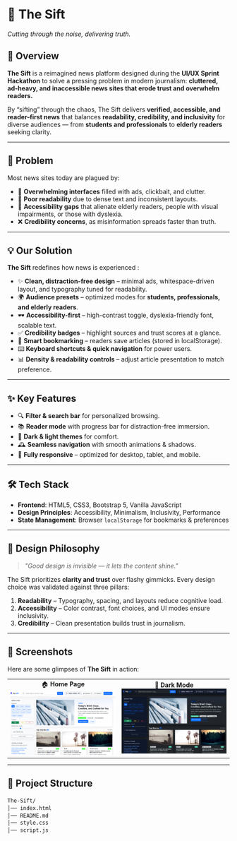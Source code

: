 # 📰 The Sift  
*Cutting through the noise, delivering truth.*  

## 🚀 Overview  
**The Sift** is a reimagined news platform designed during the **UI/UX Sprint Hackathon** to solve a pressing problem in modern journalism: **cluttered, ad-heavy, and inaccessible news sites that erode trust and overwhelm readers.**  

By “sifting” through the chaos, The Sift delivers **verified, accessible, and reader-first news** that balances **readability, credibility, and inclusivity** for diverse audiences — from **students and professionals** to **elderly readers** seeking clarity.  

---

## 🎯 Problem  
Most news sites today are plagued by:  
- 🧱 **Overwhelming interfaces** filled with ads, clickbait, and clutter.  
- 🤯 **Poor readability** due to dense text and inconsistent layouts.  
- 🚫 **Accessibility gaps** that alienate elderly readers, people with visual impairments, or those with dyslexia.  
- ❌ **Credibility concerns**, as misinformation spreads faster than truth.  

---

## 💡 Our Solution  
**The Sift** redefines how news is experienced : 

- ✨ **Clean, distraction-free design** – minimal ads, whitespace-driven layout, and typography tuned for readability.  
- 🌍 **Audience presets** – optimized modes for **students, professionals, and elderly readers**.  
- 🕶️ **Accessibility-first** – high-contrast toggle, dyslexia-friendly font, scalable text.  
- ✅ **Credibility badges** – highlight sources and trust scores at a glance.  
- 📌 **Smart bookmarking** – readers save articles (stored in localStorage).  
- ⌨️ **Keyboard shortcuts & quick navigation** for power users.  
- 📊 **Density & readability controls** – adjust article presentation to match preference.  

---

## ✨ Key Features  
- 🔍 **Filter & search bar** for personalized browsing.  
- 📚 **Reader mode** with progress bar for distraction-free immersion.  
- 🖤 **Dark & light themes** for comfort.  
- 🕰️ **Seamless navigation** with smooth animations & shadows.  
- 📱 **Fully responsive** – optimized for desktop, tablet, and mobile.  

---

## 🛠️ Tech Stack  
- **Frontend**: HTML5, CSS3, Bootstrap 5, Vanilla JavaScript  
- **Design Principles**: Accessibility, Minimalism, Inclusivity, Performance  
- **State Management**: Browser `localStorage` for bookmarks & preferences  

---

## 🎨 Design Philosophy  
> *"Good design is invisible — it lets the content shine."*  

The Sift prioritizes **clarity and trust** over flashy gimmicks. Every design choice was validated against three pillars:  
1. **Readability** – Typography, spacing, and layouts reduce cognitive load.  
2. **Accessibility** – Color contrast, font choices, and UI modes ensure inclusivity.  
3. **Credibility** – Clean presentation builds trust in journalism.  

---

## 📸 Screenshots  

Here are some glimpses of **The Sift** in action:  

<div align="center">

<table>
  <tc>
    <td align="center">
      🏠 <b>Home Page</b><br>
      <img src="screenshots/Light.png" alt="Home Page" width="500"/>
    </td>
    <td align="center">
      🌙 <b>Dark Mode</b><br>
      <img src="screenshots/Dark.png" alt="Dark Mode" width="500"/>
    </td>
  </tc>
</table>
</div>


---

## 📂 Project Structure  
```bash
The-Sift/
│── index.html   
│── README.md
│── style.css
│── script.js
 
